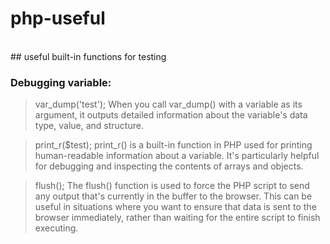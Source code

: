 # php-useful

<br/>
## useful built-in functions for testing<br/>

### Debugging variable:
> var_dump('test');
> When you call var_dump() with a variable as its argument, it outputs detailed information about the variable's data type, value, and structure.

> print_r($test);
> print_r() is a built-in function in PHP used for printing human-readable information about a variable. It's particularly helpful for debugging and inspecting the contents of arrays and objects.

> flush();
> The flush() function is used to force the PHP script to send any output that's currently in the buffer to the browser. This can be useful in situations where you want to ensure that data is sent to the browser immediately, rather than waiting for the entire script to finish executing.
